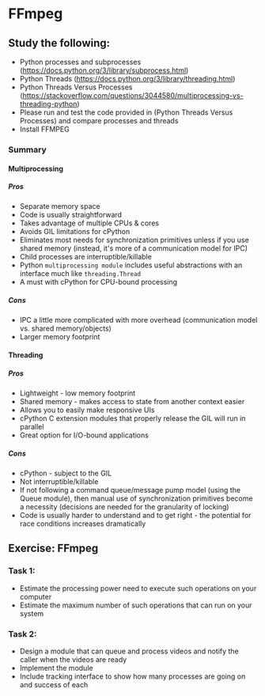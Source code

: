 # FFmpeg

## Study the following:
- Python processes and subprocesses (https://docs.python.org/3/library/subprocess.html)
- Python Threads (https://docs.python.org/3/library/threading.html)
- Python Threads Versus Processes (https://stackoverflow.com/questions/3044580/multiprocessing-vs-threading-python)
- Please run and test the code provided in (Python Threads Versus Processes) and compare processes and threads
- Install FFMPEG

### Summary
#### Multiprocessing
##### Pros
- Separate memory space
- Code is usually straightforward
- Takes advantage of multiple CPUs & cores
- Avoids GIL limitations for cPython
- Eliminates most needs for synchronization primitives unless if you use shared memory (instead, it's more of a communication model for IPC)
- Child processes are interruptible/killable
- Python ```multiprocessing module``` includes useful abstractions with an interface much like ```threading.Thread```
- A must with cPython for CPU-bound processing
##### Cons
- IPC a little more complicated with more overhead (communication model vs. shared memory/objects)
- Larger memory footprint

#### Threading
##### Pros
- Lightweight - low memory footprint
- Shared memory - makes access to state from another context easier
- Allows you to easily make responsive UIs
- cPython C extension modules that properly release the GIL will run in parallel
- Great option for I/O-bound applications
##### Cons
- cPython - subject to the GIL
- Not interruptible/killable
- If not following a command queue/message pump model (using the Queue module), then manual use of synchronization primitives become a necessity (decisions are needed for the granularity of locking)
- Code is usually harder to understand and to get right - the potential for race conditions increases dramatically

## Exercise: FFmpeg
### Task 1:
- Estimate the processing power need to execute such operations on your computer
- Estimate the maximum number of such operations that can run on your system

### Task 2:
- Design a module that can queue and process videos and notify the caller when the videos are ready
- Implement the module
- Include tracking interface to show how many processes are going on and success of each

